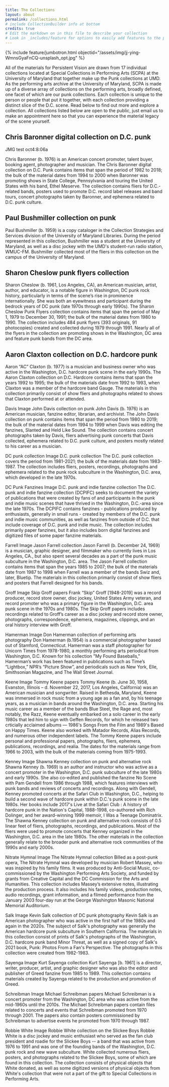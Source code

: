 ```yaml
---
title: The Collections
layout: about
permalink: /collections.html
# include CollectionBuilder info at bottom
credits: true
# Edit the markdown on in this file to describe your collection
# Look in _includes/feature for options to easily add features to the page
---
```


{% include feature/jumbotron.html objectid="/assets/img/jj-ying-WmnsGyaFnCQ-unsplash_opt.jpg" %}

All of the materials for Persistent Vision are drawn from 17 individual collections located at Special Collections in Performing Arts (SCPA) at the University of Maryland that together make up the Punk collections at UMD. As the performing arts archive at the University of Maryland, SCPA is made up of a diverse array of collections on the performing arts, broadly defined, one facet of which are our punk collections. Each collection is unique to the person or people that put it together, with each collection providing a distinct slice of the D.C. scene. Read below to find out more and explore a collection. All collections listed below are open to the public, just email us to make an appointment here so that you can experience the material legacy of the scene yourself.

## Chris Baronner digital collection on D.C. punk

JMG test oct4:8:06a

Chris Baronner (b. 1976) is an American concert promoter, talent buyer, booking agent, photographer and musician. The Chris Baronner digital collection on D.C. Punk contains items that span the period of 1982 to 2018; the bulk of the material dates from 1994 to 2000 when Baronner was promoting shows in State College, Pennsylvania and touring the United States with his band, Ethel Meserve. The collection contains fliers for D.C.-related bands, posters used to promote D.C. record label releases and band tours, concert photographs taken by Baronner, and ephemera related to D.C. punk culture.


## Paul Bushmiller collection on punk

Paul Bushmiller (b. 1959) is a copy cataloger in the Collection Strategies and Services division of the University of Maryland Libraries. During the period represented in this collection, Bushmiller was a student at the University of Maryland, as well as a disc jockey with the UMD's student-run radio station, WMUC-FM. Bushmiller collected most of the fliers in this collection on the campus of the University of Maryland.

## Sharon Cheslow punk flyers collection

Sharon Cheslow (b. 1961, Los Angeles, CA), an American musician, artist, author, and educator, is a notable figure in Washington, DC punk rock history, particularly in terms of the scene’s rise in prominence internationally. She was both an eyewitness and participant during the bedrock years of DC punk (late 1970s through early 1990s). The Sharon Cheslow Punk Flyers collection contains items that span the period of May 1, 1979 to December 30, 1991; the bulk of the material dates from 1980 to 1990. The collection includes 484 punk flyers (393 originals, 91 photocopies) created and collected during 1979 through 1991. Nearly all of the flyers in the collection are promoting shows in the Washington, DC area and feature punk bands from the DC area.

## Aaron Claxton collection on D.C. hardcore punk
Aaron “AC” Claxton (b. 1977) is a musician and business owner who was active in the Washington, D.C. hardcore punk scene in the early 1990s. The Aaron Claxton collection on D.C. Hardcore contains items that span the years 1992 to 1995; the bulk of the materials date from 1992 to 1993, when Claxton was a member of the hardcore band Gauge. The materials in this collection primarily consist of show fliers and photographs related to shows that Claxton performed at or attended.

Davis Image
John Davis collection on punk
John Davis (b. 1976) is an American musician, fanzine editor, librarian, and archivist. The John Davis collection on punk contains items that span the period from 1980 to 2019; the bulk of the material dates from 1994 to 1999 when Davis was editing the fanzines, Slanted and Held Like Sound. The collection contains concert photographs taken by Davis, fliers advertising punk concerts that Davis collected, ephemera related to D.C. punk culture, and posters mostly related to his career as a musician.

DC punk collection Image
D.C. punk collection
The D.C. punk collection covers the period from 1981-2021; the bulk of the materials date from 1983-1987. The collection includes fliers, posters, recordings, photographs and ephemera related to the punk rock subculture in the Washington, D.C. area, which developed in the late 1970s.

DC Punk Fanzines Image
D.C. punk and indie fanzine collection
The D.C. punk and indie fanzine collection (DCPIFC) seeks to document the variety of publications that were created by fans of and participants in the punk and indie music scenes that have thrived in the Washington, D.C.-area since the late 1970s. The DCPIFC contains fanzines - publications produced by enthusiasts, generally in small runs - created by members of the D.C. punk and indie music communities, as well as fanzines from outside of D.C. that include coverage of D.C. punk and indie music. The collection includes primarily paper fanzines, but it also includes born digital fanzines and digitized files of some paper fanzine materials.

Farrell Image
Jason Farrell collection
Jason Farrell (b. December 24, 1969) is a musician, graphic designer, and filmmaker who currently lives in Los Angeles, CA., but also spent several decades as a part of the punk music subculture in the Washington, D.C. area. The Jason Farrell collection contains items that span the years 1985 to 2007; the bulk of the materials date from 1987 to 1998 when Farrell was a member of the bands Swiz and, later, Bluetip. The materials in this collection primarily consist of show fliers and posters that Farrell designed for his bands.

Groff Image
Skip Groff papers
Frank “Skip” Groff [1948-2019] was a record producer, record store owner, disc jockey, United States Army veteran, and record promoter who was a primary figure in the Washington, D.C. area punk scene in the 1970s and 1980s. The Skip Groff papers includes recordings related to Groff’s career as a disc jockey and record store owner, photographs, correspondence, ephemera, magazines, clippings, and an oral history interview with Groff.

Hamerman Image
Don Hamerman collection of performing arts photography
Don Hamerman (b.1954) is a commercial photographer based out of Stamford, Connecticut. Hamerman was a staff photographer for Unicorn Times from 1978-1980, a monthly performing arts periodical from Washington, D.C. Known for his collection "My Found Baseballs," Hamerman’s work has been featured in publications such as Time’s “Lightbox,” NPR’s “Picture Show”, and periodicals such as New York, Elle, Smithsonian Magazine, and The Wall Street Journal.

Keene Image
Tommy Keene papers
Tommy Keene (b. June 30, 1958, Evanston, Illinois – d. November 22, 2017, Los Angeles, California) was an American musician and songwriter. Raised in Bethesda, Maryland, Keene was immersed in rock music from a young age as a fan and, by his teenage years, as a musician in bands around the Washington, D.C. area. Starting his music career as a member of the bands Blue Steel, the Rage and, most notably, the Razz, Keene eventually embarked on a solo career in the early 1980s that led him to sign with Geffen Records, for which he released two crticially acclaimed albums — 1986's Songs From the Film and 1989's Based on Happy Times. Keene also worked with Matador Records, Alias Records, and numerous other independent labels. The Tommy Keene papers include personal and professional papers, photographs, fliers, ephemera, publications, recordings, and realia. The dates for the materials range from 1966 to 2003, with the bulk of the materials coming from 1975-1993.

Kenney Image
Shawna Kenney collection on punk and alternative rock
Shawna Kenney (b. 1969) is an author and instructor who was active as a concert promoter in the Washington, D.C. punk subculture of the late 1980s and early 1990s. She also co-edited and published the fanzine No Scene with Pam Gendell from 1986 through 1988, which features interviews with punk bands and reviews of concerts and recordings. Along with Gendell, Kenney promoted concerts at the Safari Club in Washington, D.C., helping to build a second wave of hardcore punk within D.C.'s punk scene in the late 1980s. Her books include 2017's Live at the Safari Club : A history of hardcore punk in the Nation's Capital, 1988-1998, co-authored with Rich Dolinger, and her award-winning 1999 memoir, I Was a Teenage Dominatrix. The Shawna Kenney collection on punk and alternative rock consists of 0.5 linear feet of fliers, photographs, recordings, and publications. Most of the fliers were used to promote concerts that Kenney organized in the Washington, D.C. area in the late 1980s. The other materials in the collection generally relate to the broader punk and alternative rock communities of the 1990s and early 2000s.

Nitrate Hymnal Image
The Nitrate Hymnal collection
Billed as a post-punk opera, The Nitrate Hymnal was developed by musician Robert Massey, who was inspired by his family films. It was produced by Anti-Social Music, co-commissioned by the Washington Performing Arts Society, and funded by grants from Creative Capital and the DC Commission for the Arts and Humanities. This collection includes Massey’s extensive notes, illustrating the production process. It also includes his family videos, production notes, audio recordings, grant information, and a filmed performance from the January 2003 four-day run at the George Washington Masonic National Memorial Auditorium.

Salk Image
Kevin Salk collection of DC punk photography
Kevin Salk is an American photographer who was active in the first half of the 1980s and again in the 2020s. The subject of Salk's photography was generally the American hardcore punk subculture in Southern California. The materials in this collection consist of prints of Salk's photographs of the Washington, D.C. hardcore punk band Minor Threat, as well as a signed copy of Salk's 2021 book, Punk: Photos From a Fan's Perspective. The photographs in this collection were created from 1982-1983.

Sayenga Image
Kurt Sayenga collection
Kurt Sayenga [b. 1961] is a director, writer, producer, artist, and graphic designer who was also the editor and publisher of Greed fanzine from 1985 to 1989. This collection contains materials created by Sayenga related to the production and promotion of Greed.

Schreibman Image
Michael Schreibman papers
Michael Schreibman is a concert promoter from the Washington, DC area who was active from the mid-1960s until the 2010s. The Michael Schreibman papers contain files related to concerts and events that Schreibman promoted from 1970 through 2001. The papers also contain posters commissioned by Schreibman to advertise events he promoted from 1970 through 1987.

Robbie White Image
Robbie White collection on the Slickee Boys
Robbie White is a disc jockey and music enthusiast who served as the fan club president and roadie for the Slickee Boys -- a band that was active from 1976 to 1991 and was one of the founding bands of the Washington, D.C. punk rock and new wave subculture. White collected numerous fliers, posters, and photographs related to the Slickee Boys, some of which are found in this collection. The collection consists of physical objects that White donated, as well as some digitized versions of physical objects from White's collection that were not a part of the gift to Special Collections in Performing Arts.
